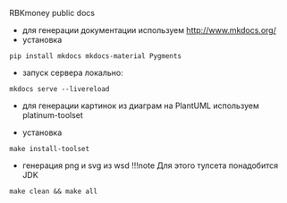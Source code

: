 RBKmoney public docs

- для генерации документации используем http://www.mkdocs.org/
- установка

```shell
pip install mkdocs mkdocs-material Pygments
```

- запуск сервера локально:

```shell
mkdocs serve --livereload
```

- для генерации картинок из диаграм на PlantUML используем platinum-toolset

- установка

```shell
make install-toolset
```

- генерация png и svg из wsd
!!!note
	Для этого тулсета понадобится JDK

```shell
make clean && make all
```
